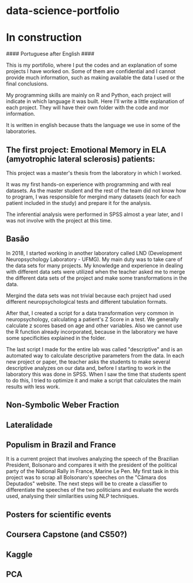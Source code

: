 # data-science-portfolio

# In construction

\#### Portuguese after English #### 

This is my portifolio, where I put the codes and an explanation of some projects I have worked on. 
Some of them are confidential and I cannot provide much information, such as making available the data I used or the 
final conclusions.

My programming skills are mainly on R and Python, each project will indicate in which language it was built.
Here I'll write a little explanation of each project. They will have their own folder with the code and mor information.

It is written in english because thats the language we use in some of the laboratories.

## The first project: Emotional Memory in ELA (amyotrophic lateral sclerosis) patients:
This project was a master's thesis from the laboratory in which I worked.

It was my first hands-on experience with programming and with real datasets.
As the master student and the rest of the team did not know how to program, I was responsible for mergind many datasets 
(each for each patient included in the study) and prepare it for the analysis.

The inferential analysis were performed in SPSS almost a year later, and I was not involve with the project at this time.

## Basão
In 2018, I started working in another laboratory called LND (Development Neuropsychology Laboratory - UFMG). 
My main duty was to take care of the data sets for many projects. My knowledge and experience in dealing with different 
data sets were utilized when the teacher asked me to merge the different data sets of the project and make some 
transformations in the data.

Mergind the data sets was not trivial because each project had used different neuropsychological tests and different tabulation formats.

After that, I created a script for a data transformation very common in neuropsychology, calculating a patient's Z Score in a test.
We generally calculate z scores based on age and other variables. Also we cannot use the R function already incorporated, 
because in the laboratory we have some specificities explained in the folder.

The last script I made for the entire lab was called "descriptive" and is an automated way to calculate descriptive parameters 
from the data. In each new project or paper, the teacher asks the students to make several descriptive analyzes on our data and,
before I starting to work in the laboratory this was done in SPSS. When I saw the time that students spent to do this, 
I tried to optimize it and make a script that calculates the main results with less work.

## Non-Symbolic Weber Fraction
## Lateralidade
## Populism in Brazil and France
It is a current project that involves analyzing the speech of the Brazilian President, Bolsonaro and compares it with the president of the political party of the National Rally in France, Marine Le Pen. My first task in this project was to scrap all Bolsonaro's speeches on the "Câmara dos Deputados" website. The next steps will be to create a classifier to differentiate the speeches of the two politicians and evaluate the words used, analysing their similarities using NLP techniques.

## Posters for scientific events

## Coursera Capstone (and CS50?)

## Kaggle
## PCA
